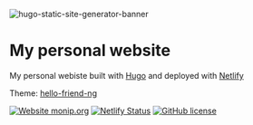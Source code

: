 ![hugo-static-site-generator-banner](https://user-images.githubusercontent.com/60407477/111066388-102df780-84bf-11eb-88ca-507f37a23f7d.jpg)
# My personal website
My personal webiste built with <a href="https://gohugo.io/">Hugo</a> and deployed with <a href="https://www.netlify.com/">Netlify</a>

Theme: <a href="https://themes.gohugo.io/hugo-theme-hello-friend-ng/">hello-friend-ng</a>

[![Website monip.org](https://img.shields.io/website-up-down-green-red/http/monip.org.svg)](https://davideairaghi.netlify.app/)
[![Netlify Status](https://api.netlify.com/api/v1/badges/ab743459-3652-4889-aa09-e3f211a10e93/deploy-status)](https://app.netlify.com/sites/davideairaghi/deploys)
[![GitHub license](https://img.shields.io/github/license/Naereen/StrapDown.js.svg)](https://github.com/Naereen/StrapDown.js/blob/master/LICENSE)
